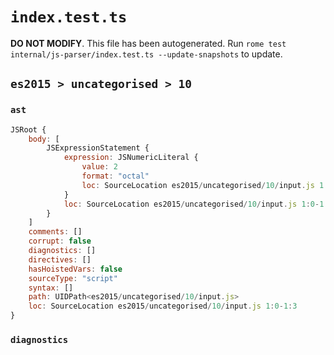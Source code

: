# `index.test.ts`

**DO NOT MODIFY**. This file has been autogenerated. Run `rome test internal/js-parser/index.test.ts --update-snapshots` to update.

## `es2015 > uncategorised > 10`

### `ast`

```javascript
JSRoot {
	body: [
		JSExpressionStatement {
			expression: JSNumericLiteral {
				value: 2
				format: "octal"
				loc: SourceLocation es2015/uncategorised/10/input.js 1:0-1:3
			}
			loc: SourceLocation es2015/uncategorised/10/input.js 1:0-1:3
		}
	]
	comments: []
	corrupt: false
	diagnostics: []
	directives: []
	hasHoistedVars: false
	sourceType: "script"
	syntax: []
	path: UIDPath<es2015/uncategorised/10/input.js>
	loc: SourceLocation es2015/uncategorised/10/input.js 1:0-1:3
}
```

### `diagnostics`

```

```
